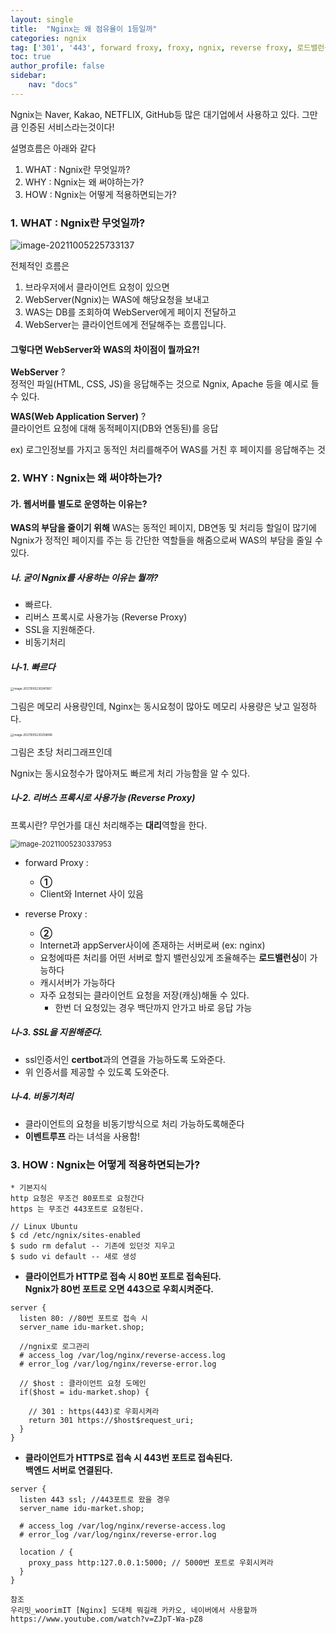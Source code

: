 ```yaml
---
layout: single
title:  "Nginx는 왜 점유율이 1등일까"
categories: ngnix
tag: ['301', '443', forward froxy, froxy, ngnix, reverse froxy, 로드밸런싱, 설정, 우리밋, 프록시]
toc: true
author_profile: false
sidebar:
    nav: "docs"
---
```


Ngnix는 Naver, Kakao, NETFLIX, GitHub등 많은 대기업에서 사용하고 있다. 그만큼 인증된 서비스라는것이다!

설명흐름은 아래와 같다

1.  WHAT : Ngnix란 무엇일까?
2.  WHY : Ngnix는 왜 써야하는가?
3.  HOW : Ngnix는 어떻게 적용하면되는가?



### 1. WHAT : Ngnix란 무엇일까?
![image-20211005225733137](../images/image-20211005225733137.png)

전체적인 흐름은 

1. 브라우저에서 클라이언트 요청이 있으면 
2. WebServer(Ngnix)는 WAS에 해당요청을 보내고 
3. WAS는 DB를 조회하여 WebServer에게 페이지 전달하고
4. WebServer는 클라이언트에게 전달해주는 흐름입니다.



#### 그렇다면 WebServer와 WAS의 차이점이 뭘까요?!

**WebServer** ?  
정적인 파일(HTML, CSS, JS)을 응답해주는 것으로 Ngnix, Apache 등을 예시로 들 수 있다.

**WAS(Web Application Server)** ?  
클라이언트 요청에 대해 동적페이지(DB와 연동된)를 응답

ex) 로그인정보를 가지고 동적인 처리를해주어 WAS를 거친 후 페이지를 응답해주는 것



### **2\. WHY : Ngnix는 왜 써야하는가?**

#### 가. 웹서버를 별도로 운영하는 이유는?

**WAS의 부담을 줄이기 위해** WAS는 동적인 페이지, DB연동 및 처리등 할일이 많기에 Ngnix가 정적인 페이지를 주는 등 간단한 역할들을 해줌으로써 WAS의 부담을 줄일 수 있다.

##### **나. 굳이 Ngnix를 사용하는 이유는 뭘까?**

-   빠르다.
-   리버스 프록시로 사용가능 (Reverse Proxy)
-   SSL을 지원해준다.
-   비동기처리

##### **나-1. 빠르다**

<img src="../images/image-20211005230241067.png" alt="image-20211005230241067" style="zoom:33%;" />

그림은 메모리 사용량인데, Nginx는 동시요청이 많아도 메모리 사용량은 낮고 일정하다.



<img src="../images/image-20211005230258896.png" alt="image-20211005230258896" style="zoom:33%;" />

그림은 초당 처리그래프인데

Ngnix는 동시요청수가 많아져도 빠르게 처리 가능함을 알 수 있다.



##### **나-2. 리버스 프록시로 사용가능 (Reverse Proxy)**

프록시란? 무언가를 대신 처리해주는 **대리**역할을 한다.

<img src="../images/image-20211005230337953.png" alt="image-20211005230337953" style="zoom:80%;" />

-   forward Proxy :
    -   **①**
    -   Client와 Internet 사이 있음
    
-   reverse Proxy :
    -   **②**
    -   Internet과 appServer사이에 존재하는 서버로써 (ex: nginx)
    -   요청에따른 처리를 어떤 서버로 할지 밸런싱있게 조율해주는 **로드밸런싱**이 가능하다
    -   캐시서버가 가능하다
    -   자주 요청되는 클라이언트 요청을 저장(캐싱)해둘 수 있다.
        -   한번 더 요청있는 경우 백단까지 안가고 바로 응답 가능

##### **나-3. SSL을 지원해준다.**

-   ssl인증서인 **certbot**과의 연결을 가능하도록 도와준다.
-   위 인증서를 제공할 수 있도록 도와준다.

##### **나-4. 비동기처리**

-   클라이언트의 요청을 비동기방식으로 처리 가능하도록해준다
-   **이벤트루프** 라는 녀석을 사용함!



### **3\. HOW : Ngnix는 어떻게 적용하면되는가?**

```
* 기본지식
http 요청은 무조건 80포트로 요청간다
https 는 무조건 443포트로 요청된다.
```

```
// Linux Ubuntu
$ cd /etc/ngnix/sites-enabled
$ sudo rm defalut -- 기존에 있던것 지우고
$ sudo vi default -- 새로 생성
```



-   **클라이언트가 HTTP로 접속 시 80번 포트로 접속된다.**  
    **Ngnix가 80번 포트로 오면 443으로 우회시켜준다.**

```
server {
  listen 80: //80번 포트로 접속 시
  server_name idu-market.shop;

  //ngnix로 로그관리
  # access_log /var/log/nginx/reverse-access.log
  # error_log /var/log/nginx/reverse-error.log

  // $host : 클라이언트 요청 도메인
  if($host = idu-market.shop) {

    // 301 : https(443)로 우회시켜라
    return 301 https://$host$request_uri;
  } 
}
```



-   **클라이언트가 HTTPS로 접속 시 443번 포트로 접속된다.**  
    **백엔드 서버로 연결된다.**

```
server {
  listen 443 ssl; //443포트로 왔을 경우
  server_name idu-market.shop;

  # access_log /var/log/nginx/reverse-access.log
  # error_log /var/log/nginx/reverse-error.log

  location / {
    proxy_pass http:127.0.0.1:5000; // 5000번 포트로 우회시켜라
  }  
}
```

```
참조
우리밋_woorimIT [Nginx] 도대체 뭐길래 카카오, 네이버에서 사용할까
https://www.youtube.com/watch?v=ZJpT-Wa-pZ8
```
